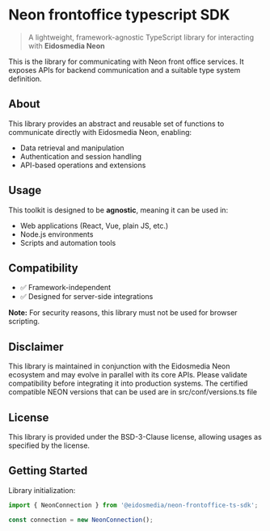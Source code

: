 # Neon frontoffice typescript SDK

> A lightweight, framework-agnostic TypeScript library for interacting with **Eidosmedia Neon**

This is the library for communicating with Neon front office services. It exposes APIs for backend communication and a suitable type system definition.

## About

This library provides an abstract and reusable set of functions to communicate directly with Eidosmedia Neon, enabling:

- Data retrieval and manipulation
- Authentication and session handling
- API-based operations and extensions

## Usage

This toolkit is designed to be **agnostic**, meaning it can be used in:

- Web applications (React, Vue, plain JS, etc.)
- Node.js environments
- Scripts and automation tools

## Compatibility

- ✅ Framework-independent
- ✅ Designed for server-side integrations

**Note:** For security reasons, this library must not be used for browser scripting.

## Disclaimer

This library is maintained in conjunction with the Eidosmedia Neon ecosystem and may evolve in parallel with its core APIs. Please validate compatibility before integrating it into production systems.
The certified compatible NEON versions that can be used are in src/conf/versions.ts file 

## License

This library is provided under the BSD-3-Clause license, allowing usages as specified by the license.

## Getting Started

Library initialization:

```javascript
import { NeonConnection } from '@eidosmedia/neon-frontoffice-ts-sdk';

const connection = new NeonConnection();
```
